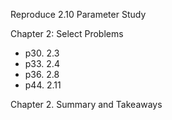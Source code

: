 Reproduce 2.10 Parameter Study

Chapter 2: Select Problems 
- p30. 2.3
- p33. 2.4
- p36. 2.8
- p44. 2.11

Chapter 2. Summary and Takeaways
